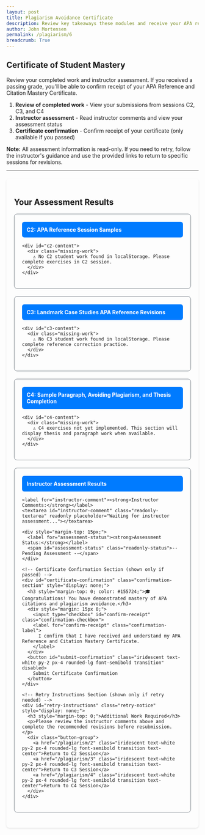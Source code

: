 ```yaml
---
layout: post
title: Plagiarism Avoidance Certificate
description: Review key takeaways these modules and receive your APA reference and citations (anti-plagiarism) mastery certificate. 
author: John Mortensen
permalink: /plagiarism/6
breadcrumb: True
---
```


## Certificate of Student Mastery

Review your completed work and instructor assessment. If you received a passing grade, you'll be able to confirm receipt of your APA Reference and Citation Mastery Certificate.

1. **Review of completed work** - View your submissions from sessions C2, C3, and C4
2. **Instructor assessment** - Read instructor comments and view your assessment status
3. **Certificate confirmation** - Confirm receipt of your certificate (only available if you passed)

**Note:** All assessment information is read-only. If you need to retry, follow the instructor's guidance and use the provided links to return to specific sessions for revisions.

---

<style>
  .certificate-container {
    max-width: 1000px;
    margin: 20px auto;
    padding: 20px;
    border-radius: 8px;
    box-shadow: 0 2px 4px rgba(0,0,0,0.1);
  }
  
  .student-work-card {
    border: 1px solid #6c757d;
    border-radius: 8px;
    padding: 20px;
    margin-bottom: 20px;
  }
  
  .lesson-header {
    background-color: #007bff;
    color: white;
    padding: 12px;
    border-radius: 6px;
    margin-bottom: 15px;
    font-weight: bold;
  }
  
  .work-section {
    border-left: 4px solid #007bff;
    padding: 15px;
    margin: 10px 0;
    border-radius: 4px;
  }
  
  .missing-work {
    border-left: 4px solid #dc3545;
    padding: 15px;
    margin: 10px 0;
    border-radius: 4px;
    color: #721c24;
  }
  
  .readonly-textarea {
    width: 100%;
    min-height: 100px;
    padding: 12px;
    border: 1px solid #e9ecef;
    border-radius: 4px;
    font-family: Arial, sans-serif;
    line-height: 1.6;
    color: #bbc2caff;
    cursor: not-allowed;
  }
  
  .readonly-status {
    padding: 8px 12px;
    border: 1px solid #e9ecef;
    border-radius: 4px;
    font-size: 16px;
    margin-left: 10px;
    color: #495057;
    cursor: not-allowed;
  }
  
  .certificate-notice {
    border: 1px solid #28a745;
    border-radius: 8px;
    padding: 20px;
    margin-bottom: 20px;
    text-align: center;
    font-weight: bold;
    color: #155724;
  }
  
  .retry-notice {
    border: 1px solid #dc3545;
    border-radius: 8px;
    padding: 20px;
    margin-bottom: 20px;
    text-align: center;
    font-weight: bold;
    color: #721c24;
  }
  
  .button-group {
    display: flex;
    gap: 10px;
    margin-top: 15px;
    flex-wrap: wrap;
  }
  
  .confirmation-section {
    border: 2px solid #28a745;
    border-radius: 8px;
    padding: 20px;
    margin: 20px 0;
  }
  
  .confirmation-checkbox {
    margin-right: 10px;
    transform: scale(1.2);
  }
  
  .confirmation-label {
    font-size: 16px;
    font-weight: bold;
    color: #155724;
    cursor: pointer;
  }
</style>

<div class="certificate-container">
  
  <!-- Dynamic Status Notice -->
  <div id="status-notice" style="display: none;"></div>
  
  <h2>Your Assessment Results</h2>
  
  <!-- C2 Work Display -->
  <div class="student-work-card">
    <div class="lesson-header">
      C2: APA Reference Session Samples
    </div>

    <div id="c2-content">
      <div class="missing-work">
        ⚠️ No C2 student work found in localStorage. Please complete exercises in C2 session.
      </div>
    </div>
  </div>
  
  <!-- C3 Work Display -->
  <div class="student-work-card">
    <div class="lesson-header">
      C3: Landmark Case Studies APA Reference Revisions
    </div>

    <div id="c3-content">
      <div class="missing-work">
        ⚠️ No C3 student work found in localStorage. Please complete reference correction practice.
      </div>
    </div>
  </div>
  
  <!-- C4 Work Display (Placeholder for future) -->
  <div class="student-work-card">
    <div class="lesson-header">
      C4: Sample Paragraph, Avoiding Plagiarism, and Thesis Completion
    </div>

    <div id="c4-content">
      <div class="missing-work">
        ⚠️ C4 exercises not yet implemented. This section will display thesis and paragraph work when available.
      </div>
    </div>
  </div>
  
  <!-- Instructor Assessment (Read-Only) -->
  <div class="student-work-card">
    <div class="lesson-header">
      Instructor Assessment Results
    </div>

    <label for="instructor-comment"><strong>Instructor Comments:</strong></label>
    <textarea id="instructor-comment" class="readonly-textarea" readonly placeholder="Waiting for instructor assessment..."></textarea>
    
    <div style="margin-top: 15px;">
      <label for="assessment-status"><strong>Assessment Status:</strong></label>
      <span id="assessment-status" class="readonly-status">-- Pending Assessment --</span>
    </div>
    
    <!-- Certificate Confirmation Section (shown only if passed) -->
    <div id="certificate-confirmation" class="confirmation-section" style="display: none;">
      <h3 style="margin-top: 0; color: #155724;">🎓 Congratulations! You have demonstrated mastery of APA citations and plagiarism avoidance.</h3>
      <div style="margin: 15px 0;">
        <input type="checkbox" id="confirm-receipt" class="confirmation-checkbox">
        <label for="confirm-receipt" class="confirmation-label">
          I confirm that I have received and understand my APA Reference and Citation Mastery Certificate.
        </label>
      </div>
      <button id="submit-confirmation" class="iridescent text-white py-2 px-4 rounded-lg font-semibold transition" disabled>
        Submit Certificate Confirmation
      </button>
    </div>
    
    <!-- Retry Instructions Section (shown only if retry needed) -->
    <div id="retry-instructions" class="retry-notice" style="display: none;">
      <h3 style="margin-top: 0;">Additional Work Required</h3>
      <p>Please review the instructor comments above and complete the recommended revisions before resubmission.</p>
      <div class="button-group">
        <a href="/plagiarism/2" class="iridescent text-white py-2 px-4 rounded-lg font-semibold transition text-center">Return to C2 Session</a>
        <a href="/plagiarism/3" class="iridescent text-white py-2 px-4 rounded-lg font-semibold transition text-center">Return to C3 Session</a>
        <a href="/plagiarism/4" class="iridescent text-white py-2 px-4 rounded-lg font-semibold transition text-center">Return to C4 Session</a>
      </div>
    </div>
  </div>
  
  <div id="status-message" style="margin: 10px 0; padding: 8px; border-radius: 4px; display: none;"></div>
</div>

<script>
document.addEventListener("DOMContentLoaded", function() {

    // Status message helper function
    function showStatusMessage(message, type) {
        const statusDiv = document.getElementById("status-message");
        statusDiv.textContent = message;
        statusDiv.style.display = "block";

        switch(type) {
            case "success":
                statusDiv.style.backgroundColor = "#d1ecf1";
                statusDiv.style.color = "#0c5460";
                statusDiv.style.border = "1px solid #bee5eb";
                break;
            case "error":
                statusDiv.style.backgroundColor = "#e9ecef";
                statusDiv.style.color = "#495057";
                statusDiv.style.border = "1px solid #6c757d";
                break;
            case "info":
                statusDiv.style.backgroundColor = "#d1ecf1";
                statusDiv.style.color = "#0c5460";
                statusDiv.style.border = "1px solid #bee5eb";
                break;
        }

        setTimeout(() => {
            statusDiv.style.display = "none";
        }, 4000);
    }

    // Load and display student work (same as C5 but read-only)
    function loadStudentWork() {
        // Helper function to safely get value or show 'Not available'
        function safeValue(obj, path, defaultValue = 'Not available') {
            return path.split('.').reduce((current, key) => current && current[key], obj) || defaultValue;
        }
        
        // Load C2 Work - Check both new individual keys and old assessment format
        const c2Container = document.getElementById('c2-content');
        const c2_1_data = localStorage.getItem('plagiarism-c2-1');
        const c2_2_data = localStorage.getItem('plagiarism-c2-2');
        const c2AssessmentData = localStorage.getItem('plagiarism-c2-assessment');
        
        let c2HasData = false;
        let c2Content = '';
        
        if (c2_1_data || c2_2_data || c2AssessmentData) {
            c2HasData = true;
            c2Content = '<div class="work-section">';
            
            // Try to get data from individual exercises first
            if (c2_1_data) {
                try {
                    const salemData = JSON.parse(c2_1_data);
                    const saveDate = new Date(salemData.timestamp).toLocaleString();
                    c2Content += `
                        <strong>📅 Salem Exercise Completed:</strong> ${saveDate}<br><br>
                        <strong>Salem's Citation Exercise:</strong><br>
                        <em>In-text Citation:</em><br>
                        <div style="padding: 8px; border-radius: 4px; margin: 5px 0;">
                            ${safeValue(salemData, 'citation')}
                        </div>
                        <em>Reference List Entry:</em><br>
                        <div style="padding: 8px; border-radius: 4px; margin: 5px 0;">
                            ${safeValue(salemData, 'reference')}
                        </div><br>
                    `;
                } catch (error) {
                    c2Content += '<div style="color: red;">❌ Error loading Salem exercise data</div><br>';
                }
            }
            
            if (c2_2_data) {
                try {
                    const comparisonData = JSON.parse(c2_2_data);
                    const saveDate = new Date(comparisonData.timestamp).toLocaleString();
                    c2Content += `
                        <strong>📅 Comparison Exercise Completed:</strong> ${saveDate}<br><br>
                        <strong>Comparison Exercise:</strong><br>
                        <em>Uncited Version (showing plagiarism):</em><br>
                        <div style="padding: 8px; border-radius: 4px; margin: 5px 0;">
                            ${safeValue(comparisonData, 'uncited')}
                        </div>
                        <em>Properly Cited Version:</em><br>
                        <div style="padding: 8px; border-radius: 4px; margin: 5px 0;">
                            ${safeValue(comparisonData, 'cited')}
                        </div>
                        <em>Reference List:</em><br>
                        <div style="padding: 8px; border-radius: 4px; margin: 5px 0;">
                            ${safeValue(comparisonData, 'references')}
                        </div>
                    `;
                } catch (error) {
                    c2Content += '<div style="color: red;">❌ Error loading comparison exercise data</div>';
                }
            }
            
            // Fallback to old assessment format if individual exercises not found
            if (!c2_1_data && !c2_2_data && c2AssessmentData) {
                try {
                    const c2Work = JSON.parse(c2AssessmentData);
                    const completedDate = new Date(c2Work.timestamp).toLocaleString();
                    c2Content += `
                        <strong>📅 Assessment Completed:</strong> ${completedDate}<br><br>
                        <strong>Salem's Citation Exercise:</strong><br>
                        <em>In-text Citation:</em><br>
                        <div style="padding: 8px; border-radius: 4px; margin: 5px 0;">
                            ${safeValue(c2Work, 'studentWork.salemExercise.citation')}
                        </div>
                        <em>Reference List Entry:</em><br>
                        <div style="padding: 8px; border-radius: 4px; margin: 5px 0;">
                            ${safeValue(c2Work, 'studentWork.salemExercise.reference')}
                        </div>
                        <strong>Comparison Exercise:</strong><br>
                        <em>Uncited Version:</em><br>
                        <div style="padding: 8px; border-radius: 4px; margin: 5px 0;">
                            ${safeValue(c2Work, 'studentWork.comparisonExercise.uncited')}
                        </div>
                        <em>Properly Cited Version:</em><br>
                        <div style="padding: 8px; border-radius: 4px; margin: 5px 0;">
                            ${safeValue(c2Work, 'studentWork.comparisonExercise.cited')}
                        </div>
                        <em>Reference List:</em><br>
                        <div style="padding: 8px; border-radius: 4px; margin: 5px 0;">
                            ${safeValue(c2Work, 'studentWork.comparisonExercise.references')}
                        </div>
                    `;
                } catch (error) {
                    c2Content += '<div style="color: red;">❌ Error loading C2 assessment data</div>';
                }
            }
            
            c2Content += '</div>';
        }
        
        if (c2HasData) {
            c2Container.innerHTML = c2Content;
        }

        // Load C3 Work - Check both new individual keys and old assessment format
        const c3Container = document.getElementById('c3-content');
        const c3_1_data = localStorage.getItem('plagiarism-c3-1');
        const c3_2_data = localStorage.getItem('plagiarism-c3-2');
        const c3AssessmentData = localStorage.getItem('plagiarism-c3-assessment');
        
        let c3HasData = false;
        let c3Content = '';
        
        if (c3_1_data || c3_2_data || c3AssessmentData) {
            c3HasData = true;
            c3Content = '<div class="work-section">';
            
            // Try to get data from individual exercises first
            if (c3_1_data) {
                try {
                    const taylorData = JSON.parse(c3_1_data);
                    const saveDate = new Date(taylorData.timestamp).toLocaleString();
                    c3Content += `
                        <strong>📅 Taylor Swift Exercise Completed:</strong> ${saveDate}<br><br>
                        <strong>Taylor Swift Reference Correction:</strong><br>
                        <em>Original weak reference:</em> ${safeValue(taylorData, 'originalReference', 'MSN. (2025). Taylor Swift\'s legal odyssey...')}<br>
                        <em>Student's improved version:</em><br>
                        <div style="padding: 8px; border-radius: 4px; margin: 5px 0;">
                            ${safeValue(taylorData, 'correctedReference')}
                        </div><br>
                    `;
                } catch (error) {
                    c3Content += '<div style="color: red;">❌ Error loading Taylor Swift exercise data</div><br>';
                }
            }
            
            if (c3_2_data) {
                try {
                    const peteData = JSON.parse(c3_2_data);
                    const saveDate = new Date(peteData.timestamp).toLocaleString();
                    c3Content += `
                        <strong>📅 Pete Hegseth Exercise Completed:</strong> ${saveDate}<br><br>
                        <strong>Pete Hegseth Reference Correction:</strong><br>
                        <em>Original weak reference:</em> ${safeValue(peteData, 'originalReference', 'News source on 2025 academic misconduct cases.')}<br>
                        <em>Student's improved version:</em><br>
                        <div style="padding: 8px; border-radius: 4px; margin: 5px 0;">
                            ${safeValue(peteData, 'correctedReference')}
                        </div>
                    `;
                } catch (error) {
                    c3Content += '<div style="color: red;">❌ Error loading Pete Hegseth exercise data</div>';
                }
            }
            
            // Fallback to old assessment format if individual exercises not found
            if (!c3_1_data && !c3_2_data && c3AssessmentData) {
                try {
                    const c3Work = JSON.parse(c3AssessmentData);
                    const completedDate = new Date(c3Work.timestamp).toLocaleString();
                    c3Content += `
                        <strong>📅 Assessment Completed:</strong> ${completedDate}<br><br>
                        <strong>Taylor Swift Reference Correction:</strong><br>
                        <em>Original weak reference:</em> MSN. (2025). Taylor Swift's legal odyssey...<br>
                        <em>Student's improved version:</em><br>
                        <div style="padding: 8px; border-radius: 4px; margin: 5px 0;">
                            ${safeValue(c3Work, 'studentWork.taylorSwiftReference')}
                        </div>
                        <strong>Pete Hegseth Reference Correction:</strong><br>
                        <em>Original weak reference:</em> News source on 2025 academic misconduct cases.<br>
                        <em>Student's improved version:</em><br>
                        <div style="padding: 8px; border-radius: 4px; margin: 5px 0;">
                            ${safeValue(c3Work, 'studentWork.peteHegsethReference')}
                        </div>
                    `;
                } catch (error) {
                    c3Content += '<div style="color: red;">❌ Error loading C3 assessment data</div>';
                }
            }
            
            c3Content += '</div>';
        }
        
        if (c3HasData) {
            c3Container.innerHTML = c3Content;
        }
        
        // Load C4 Work (placeholder for future)
        const c4Container = document.getElementById('c4-content');
        const c4_1_data = localStorage.getItem('plagiarism-c4-1');
        
        if (c4_1_data) {
            try {
                const c4Work = JSON.parse(c4_1_data);
                const completedDate = new Date(c4Work.timestamp).toLocaleString();
                c4Container.innerHTML = `
                    <div class="work-section">
                        <strong>📅 Completed:</strong> ${completedDate}<br><br>
                        <strong>C4 Exercise:</strong><br>
                        <div style="padding: 8px; border-radius: 4px; margin: 5px 0;">
                            ${safeValue(c4Work, 'content', 'C4 content structure to be defined')}
                        </div>
                    </div>
                `;
            } catch (error) {
                c4Container.innerHTML = '<div class="missing-work">❌ Error loading C4 data: ' + error.message + '</div>';
            }
        }
    }

    // Load instructor assessment and update UI accordingly
    function loadInstructorAssessment() {
        try {
            const saved = localStorage.getItem('plagiarism-instructor-assessment');
            if (saved) {
                const data = JSON.parse(saved);
                document.getElementById("instructor-comment").value = data.instructorComment;
                document.getElementById("assessment-status").textContent = 
                    data.assessmentStatus === 'pass' ? 'Pass - Demonstrates Mastery' : 
                    data.assessmentStatus === 'retry' ? 'Retry - Needs Additional Work' : 
                    '-- Pending Assessment --';
                
                const saveDate = new Date(data.timestamp).toLocaleString();
                const statusNotice = document.getElementById("status-notice");
                
                if (data.assessmentStatus === 'pass') {
                    statusNotice.className = "certificate-notice";
                    statusNotice.textContent = `🎓 Assessment Completed: ${saveDate} - Congratulations on achieving mastery!`;
                    statusNotice.style.display = "block";
                    
                    // Show certificate confirmation section
                    document.getElementById("certificate-confirmation").style.display = "block";
                    document.getElementById("retry-instructions").style.display = "none";
                    
                } else if (data.assessmentStatus === 'retry') {
                    statusNotice.className = "retry-notice";
                    statusNotice.textContent = `Assessment Completed: ${saveDate} - Additional work required`;
                    statusNotice.style.display = "block";
                    
                    // Show retry instructions section
                    document.getElementById("retry-instructions").style.display = "block";
                    document.getElementById("certificate-confirmation").style.display = "none";
                }
            } else {
                document.getElementById("instructor-comment").placeholder = "Waiting for instructor assessment...";
                document.getElementById("assessment-status").textContent = "-- Pending Assessment --";
            }
        } catch (error) {
            showStatusMessage("❌ Failed to load assessment: " + error.message, "error");
        }
    }

    // Handle certificate confirmation checkbox
    document.getElementById("confirm-receipt").onchange = function() {
        const submitButton = document.getElementById("submit-confirmation");
        submitButton.disabled = !this.checked;
        
        if (this.checked) {
            submitButton.style.opacity = "1";
            submitButton.style.cursor = "pointer";
        } else {
            submitButton.style.opacity = "0.6";
            submitButton.style.cursor = "not-allowed";
        }
    };

    // Handle certificate confirmation submission
    document.getElementById("submit-confirmation").onclick = function() {
        if (!document.getElementById("confirm-receipt").checked) {
            showStatusMessage("⚠️ Please check the confirmation box before submitting", "error");
            return;
        }

        try {
            const confirmationData = {
                confirmed: true,
                confirmationDate: new Date().toISOString(),
                studentConfirmation: "I confirm that I have received and understand my APA Reference and Citation Mastery Certificate."
            };

            localStorage.setItem('plagiarism-certificate-confirmation', JSON.stringify(confirmationData));
            
            // Update the UI to show confirmation success
            const confirmationSection = document.getElementById("certificate-confirmation");
            confirmationSection.innerHTML = `
                <h3 style="margin-top: 0; color: #155724;">✅ Certificate Confirmation Received</h3>
                <p style="color: #155724;">
                    Thank you for confirming receipt of your APA Reference and Citation Mastery Certificate. 
                    Your confirmation was recorded on ${new Date().toLocaleString()}.
                </p>
                <p style="color: #155724; font-weight: bold;">
                    You have successfully completed the Plagiarism Avoidance Workshop!
                </p>
            `;
            
            showStatusMessage("Certificate confirmation submitted successfully!", "success");
        } catch (error) {
            showStatusMessage("❌ Failed to save confirmation: " + error.message, "error");
        }
    };

    // Initial load
    loadStudentWork();
    loadInstructorAssessment();
    
    // Check if certificate was already confirmed
    const existingConfirmation = localStorage.getItem('plagiarism-certificate-confirmation');
    if (existingConfirmation) {
        try {
            const confirmationData = JSON.parse(existingConfirmation);
            if (confirmationData.confirmed) {
                const confirmationSection = document.getElementById("certificate-confirmation");
                if (confirmationSection.style.display !== "none") {
                    const confirmDate = new Date(confirmationData.confirmationDate).toLocaleString();
                    confirmationSection.innerHTML = `
                        <h3 style="margin-top: 0; color: #155724;">✅ Certificate Confirmation Received</h3>
                        <p style="color: #155724;">
                            Thank you for confirming receipt of your APA Reference and Citation Mastery Certificate. 
                            Your confirmation was recorded on ${confirmDate}.
                        </p>
                        <p style="color: #155724; font-weight: bold;">
                            You have successfully completed the Plagiarism Avoidance Workshop!
                        </p>
                    `;
                }
            }
        } catch (error) {
            console.log("Error loading existing confirmation:", error);
        }
    }
});
</script>
